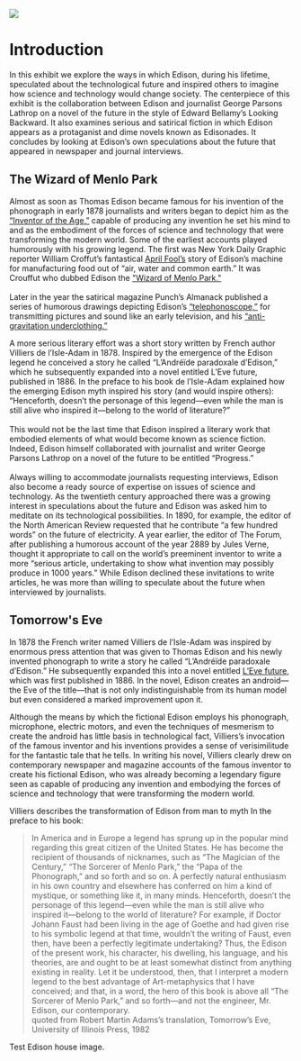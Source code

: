 <a href="https://juncture-digital.org"><img src="https://juncture-digital.org/images/ve-button.png"></a>

<param ve-config 
       title="Edison Sci-Fi Exhibit"
       author="The Edison Papers Project"
       banner="https://iiif.juncture-digital.org/banner/?url=https://upload.wikimedia.org/wikipedia/commons/4/47/Bartholomeus_Johannes_van_Hove%2C_Het_Mauritshuis_te_Den_Haag.jpg" 
       layout="vertical">

<!-- Entities discussed throughout the essay are typically defined before the essay text and
     are thus available in all text.  Entity identifiers (QIDs) can be found in either
     Wikipedia or Wikidata (https://www.wikidata.org)> -->
<param ve-entity eid="Q8743"> <!-- Thomas Alva Edison -->

# Introduction

In this exhibit we explore the ways in which Edison, during his lifetime, speculated about the technological future and inspired others to imagine how science and technology would change society.  The centerpiece of this exhibit is the collaboration between Edison and journalist George Parsons Lathrop on a novel of the future in the style of Edward Bellamy’s Looking Backward.  It also examines serious and satirical fiction  in which Edison appears as a protaganist and dime novels known as Edisonades.  It concludes by looking at Edison’s own speculations about the future that appeared in newspaper and journal interviews.

<param ve-graphic img="https://edison.rutgers.edu/images/sci-fi/scifi-lookingbackward02.jpeg">

## The Wizard of Menlo Park

Almost as soon as Thomas Edison became famous for his invention of the phonograph in early 1878 journalists and writers began to depict him as the [“Inventor of the Age,”](http://edisondigital.rutgers.edu/document/MBSB10561) capable of producing any invention he set his mind to and as the embodiment of the forces of science and technology that were transforming the modern world. Some of the earliest accounts played humorously with his growing legend. The first was New York Daily Graphic reporter William Croffut’s fantastical [April Fool’s](http://edisondigital.rutgers.edu/document/MBSB10470X) story of Edison’s machine for manufacturing food out of “air, water and common earth.”  It was Crouffut who dubbed Edison the ["Wizard of Menlo Park."](http://edisondigital.rutgers.edu/document/MBSB10500X)<br><br>Later in the year the satirical magazine Punch’s Almanack published a series of humorous drawings depicting Edison’s [“telephonoscope,”](https://digi.ub.uni-heidelberg.de/diglit/punch_almanack1879/0006/image) for transmitting pictures and sound like an early television, and his [“anti-gravitation underclothing.”](https://digi.ub.uni-heidelberg.de/diglit/punch_almanack1879/0002/image) 

<param ve-graphic img="https://edison.rutgers.edu/images/sci-fi/sci-fi-wizard01.jpeg">

A more serious literary effort was a short story written by French author Villiers de l’Isle-Adam in 1878.  Inspired by the emergence of the Edison legend he conceived a story he called “L’Andréïde paradoxale d’Edison,” which he subsequently expanded into a novel entitled L’Eve future, published in 1886. In the preface to his book de l’Isle-Adam explained how the emerging Edison myth inspired his story (and would inspire others): “Henceforth, doesn’t the personage of this legend—even while the man is still alive who inspired it—belong to the world of literature?”<br><br>This would not be the last time that Edison inspired a literary work that embodied elements of what would become known as science fiction.  Indeed, Edison himself collaborated with journalist and writer George Parsons Lathrop on a novel of the future to be entitled “Progress.” <br><br>Always willing to accommodate journalists requesting interviews, Edison also become a ready source of expertise on issues of science and technology. As the twentieth century approached there was a growing interest in speculations about the future and Edison was asked him to meditate on its technological possibilities. In 1890, for example, the editor of the North American Review requested that he contribute “a few hundred words” on the future of electricity. A year earlier, the editor of The Forum, after publishing a humorous account of the year 2889 by Jules Verne, thought it appropriate to call on the world’s preeminent inventor to write a more “serious article, undertaking to show what invention may possibly produce in 1000 years.” While Edison declined these invitations to write articles, he was more than willing to speculate about the future when interviewed by journalists. 

<param ve-graphic img="https://edison.rutgers.edu/images/sci-fi/sci-fi-wizard03.jpeg">

## Tomorrow's Eve

In 1878 the French writer named Villiers de l’Isle-Adam  was inspired by enormous press attention that was given to Thomas Edison and his newly invented phonograph to write a story he called “L’Andréïde paradoxale d’Edison.”  He subsequently expanded this into a novel entitled  [L’Eve future](https://archive.org/details/lvefuture00villuoft/page/n7/mode/2up), which was first published in 1886.  In the novel, Edison creates an android—the Eve of the title—that is not only indistinguishable from its human model but even considered a marked improvement upon it.

<param ve-graphic img="https://edison.rutgers.edu/images/sci-fi/sci-fi-tomorrow01.jpeg">

Although the means by which the fictional Edison employs his phonograph, microphone, electric motors, and even the techniques of mesmerism to create the android has little basis in technological fact, Villiers’s invocation of the famous inventor and his inventions provides a sense of verisimilitude for the fantastic tale that he tells.  In writing his novel, Villiers clearly drew on contemporary newspaper and magazine accounts of the famous inventor to create his fictional Edison, who was already becoming a legendary figure seen as capable of producing any invention and embodying the forces of science and technology that were transforming the modern world.   

<param ve-graphic img="https://edison.rutgers.edu/images/sci-fi/sci-fi-tomorrow02.jpeg">

Villiers describes the transformation of Edison from man to myth In the preface to his book:
> In America and in Europe a legend has sprung up in the popular mind regarding this great citizen of the United States.  He has become the recipient of thousands of nicknames, such as “The Magician of the Century,” “The Sorcerer of Menlo Park,” the “Papa of the Phonograph,” and so forth and so on.  A perfectly natural enthusiasm in his own country and elsewhere has conferred on him a kind of mystique, or something like it, in many minds. Henceforth, doesn’t the personage of this legend—even while the man is still alive who inspired it—belong to the world of literature?  For example, if Doctor Johann Faust had been living in the age of Goethe and had given rise to his symbolic legend at that time, wouldn’t the writing of Faust, even then, have been a perfectly legitimate undertaking? Thus, the Edison of the present work, his character, his dwelling, his language, and his theories, are and ought to be at least somewhat distinct from anything existing in reality. Let it be understood, then, that I interpret a modern legend to the best advantage of Art-metaphysics that I have conceived; and that, in a word, the hero of this book is above all “The Sorcerer of Menlo Park,” and so forth—and not the engineer, Mr. Edison, our contemporary. <br>quoted from Robert Martin Adams’s translation, Tomorrow’s Eve, University of Illinois Press, 1982

<param ve-graphic img="https://npgallery.nps.gov/EDIS/GetAsset/e860efd487064363908948af44adea73/original.jpg?">
Test Edison house image.

